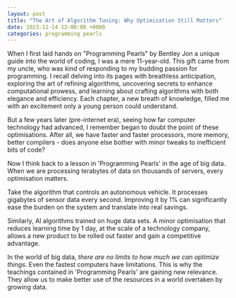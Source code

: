 ```yaml
---
layout: post
title: "The Art of Algorithm Tuning: Why Optimization Still Matters"
date: 2023-12-14 12:00:00 +0000
categories: programming pearls
---
```


When I first laid hands on "Programming Pearls" by Bentley Jon a unique guide into the world of coding, I was a mere 11-year-old. This gift came from my uncle, who was kind of responding to my budding passion for programming. I recall delving into its pages with breathless anticipation, exploring the art of refining algorithms, uncovering secrets to enhance computational prowess, and learning about crafting algorithms with both elegance and efficiency. Each chapter, a new breath of knowledge, filled me with an excitement only a young person could understand.

But a few years later (pre-internet era), seeing how far computer technology had advanced, I remember began to doubt the point of these optimisations. After all, we have faster and faster processors, more memory, better compilers - does anyone else bother with minor tweaks to inefficient bits of code?

Now I think back to a lesson in 'Programming Pearls' in the age of big data. When we are processing terabytes of data on thousands of servers, every optimisation matters.

Take the algorithm that controls an autonomous vehicle. It processes gigabytes of sensor data every second. Improving it by 1% can significantly ease the burden on the system and translate into real savings.

Similarly, AI algorithms trained on huge data sets. A minor optimisation that reduces learning time by 1 day, at the scale of a technology company, allows a new product to be rolled out faster and gain a competitive advantage.

In the world of big data, *there are no limits to how much we can optimize things*. Even the fastest computers have limitations. This is why the teachings contained in 'Programming Pearls' are gaining new relevance. They allow us to make better use of the resources in a world overtaken by growing data. 